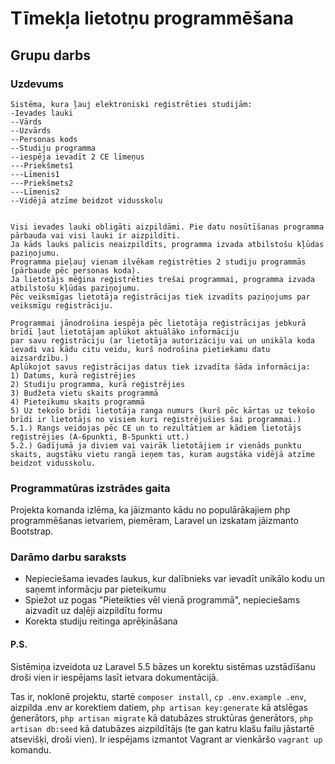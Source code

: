 # Tīmekļa lietotņu programmēšana
## Grupu darbs

### Uzdevums
```text
Sistēma, kura ļauj elektroniski reģistrēties studijām:
-Ievades lauki
--Vārds
--Uzvārds
--Personas kods
--Studiju programma
--iespēja ievadīt 2 CE līmeņus
---Priekšmets1
---Līmenis1
---Priekšmets2
---Līmenis2
--Vidējā atzīme beidzot vidusskolu


Visi ievades lauki obligāti aizpildāmi. Pie datu nosūtīšanas programma pārbauda vai visi lauki ir aizpildīti.
Ja kāds lauks palicis neaizpildīts, programma izvada atbilstošu kļūdas paziņojumu.
Programma pieļauj vienam ilvēkam reģistrēties 2 studiju programmās (pārbaude pēc personas koda). 
Ja lietotājs mēģina reģistrēties trešai programmai, programma izvada atbilstošu kļūdas paziņojumu.
Pēc veiksmīgas lietotāja reģistrācijas tiek izvadīts paziņojums par veiksmīgu reģistrāciju.

Programmai jānodrošina iespēja pēc lietotāja reģistrācijas jebkurā brīdī ļaut lietotājam aplūkot aktuālāko informāciju 
par savu reģistrāciju (ar lietotāja autorizāciju vai un unikāla koda ievadi vai kādu citu veidu, kurš nodrošina pietiekamu datu aizsardzību.)
Aplūkojot savus reģistrācijas datus tiek izvadīta šāda informācija:
1) Datums, kurā reģistrējies
2) Studiju programma, kurā reģistrējies
3) Budžeta vietu skaits programmā
4) Pieteikumu skaits programmā
5) Uz tekošo brīdi lietotāja ranga numurs (kurš pēc kārtas uz tekošo brīdi ir lietotājs no visiem kuri reģistrējušies šai programmai.)
5.1.) Rangs veidojas pēc CE un to rezultātiem ar kādiem lietotājs reģistrējies (A-6punkti, B-5punkti utt.)
5.2.) Gadījumā ja diviem vai vairāk lietotājiem ir vienāds punktu skaits, augstāku vietu rangā ieņem tas, kuram augstāka vidējā atzīme beidzot vidusskolu.

```

### Programmatūras izstrādes gaita

Projekta komanda izlēma, ka jāizmanto kādu no populārākajiem php programmēšanas ietvariem, piemēram, Laravel un 
izskatam jāizmanto Bootstrap.

### Darāmo darbu saraksts

* Nepieciešama ievades laukus, kur dalībnieks var ievadīt unikālo kodu un saņemt informācju par pieteikumu
* Spiežot uz pogas "Pieteikties vēl vienā programmā", nepieciešams aizvadīt uz daļēji aizpildītu formu
* Korekta studiju reitinga aprēķināšana

#### P.S.

Sistēmiņa izveidota uz Laravel 5.5 bāzes un korektu sistēmas uzstādīšanu droši vien ir iespējams lasīt ietvara dokumentācijā.

Tas ir, noklonē projektu, startē `composer install`, `cp .env.example .env`, aizpilda .env ar korektiem datiem, `php artisan key:generate` kā atslēgas ģenerātors, `php artisan migrate` kā datubāzes 
struktūras ģenerātors, `php artisan db:seed` kā datubāzes aizpildītājs (te gan katru klašu failu jāstartē atsevišķi, droši vien).
Ir iespējams izmantot Vagrant ar vienkāršo `vagrant up` komandu. 